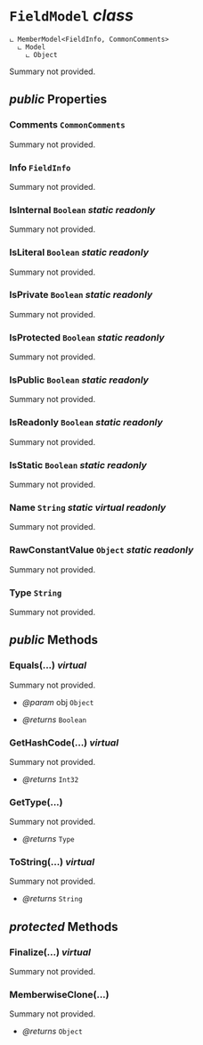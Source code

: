 # <code><span title="undefined">FieldModel</span></code> *class*

```
ட MemberModel<FieldInfo, CommonComments>
  ட Model
    ட Object
```

Summary not provided.

## *public* Properties

### Comments <code><span title="undefined">CommonComments</span></code>

Summary not provided.

### Info <code><span title="undefined">FieldInfo</span></code>

Summary not provided.

### IsInternal <code><span title="undefined">Boolean</span></code> *static* *readonly*

Summary not provided.

### IsLiteral <code><span title="undefined">Boolean</span></code> *static* *readonly*

Summary not provided.

### IsPrivate <code><span title="undefined">Boolean</span></code> *static* *readonly*

Summary not provided.

### IsProtected <code><span title="undefined">Boolean</span></code> *static* *readonly*

Summary not provided.

### IsPublic <code><span title="undefined">Boolean</span></code> *static* *readonly*

Summary not provided.

### IsReadonly <code><span title="undefined">Boolean</span></code> *static* *readonly*

Summary not provided.

### IsStatic <code><span title="undefined">Boolean</span></code> *static* *readonly*

Summary not provided.

### Name <code><span title="undefined">String</span></code> *static* *virtual* *readonly*

Summary not provided.

### RawConstantValue <code><span title="undefined">Object</span></code> *static* *readonly*

Summary not provided.

### Type <code><span title="undefined">String</span></code>

Summary not provided.



## *public* Methods

### Equals(...) *virtual*

Summary not provided.

- *@param* obj <code><span title="undefined">Object</span></code>

- *@returns* <code><span title="undefined">Boolean</span></code>

### GetHashCode(...) *virtual*

Summary not provided.

- *@returns* <code><span title="undefined">Int32</span></code>

### GetType(...)

Summary not provided.

- *@returns* <code><span title="undefined">Type</span></code>

### ToString(...) *virtual*

Summary not provided.

- *@returns* <code><span title="undefined">String</span></code>

## *protected* Methods

### Finalize(...) *virtual*

Summary not provided.



### MemberwiseClone(...)

Summary not provided.

- *@returns* <code><span title="undefined">Object</span></code>